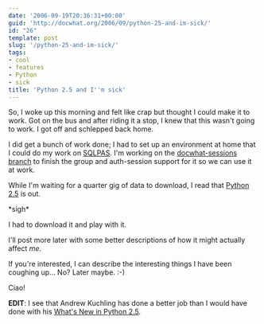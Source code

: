 ```yaml
---
date: '2006-09-19T20:36:31+00:00'
guid: 'http://docwhat.org/2006/09/python-25-and-im-sick/'
id: "26"
template: post
slug: '/python-25-and-im-sick/'
tags:
- cool
- features
- Python
- sick
title: 'Python 2.5 and I''m sick'
---
```


So, I woke up this morning and felt like crap but thought I could make it to
work. Got on the bus and after riding it a stop, I knew that this wasn't going
to work. I got off and schlepped back home.

I did get a bunch of work done; I had to set up an environment at home that I
could do my work on [SQLPAS](http://plone.org/products/sqlpasplugin). I'm
working on the
[docwhat-sessions branch](http://svn.plone.org/svn/collective/PASPlugins/SQLPASPlugin/branches/docwhat-sessions/)
to finish the group and auth-session support for it so we can use it at work.

While I'm waiting for a quarter gig of data to download, I read that
[Python 2.5](http://www.python.org/download/releases/2.5/) is out.

\*sigh\*

I had to download it and play with it.

I'll post more later with some better descriptions of how it might actually
affect _me_.

If you're interested, I can describe the interesting things I have been
coughing up... No? Later maybe. :-)

Ciao!

**EDIT**: I see that Andrew Kuchling has done a better job than I would have
done with his
[What's New in Python 2.5](http://docs.python.org/whatsnew/whatsnew25.html).

